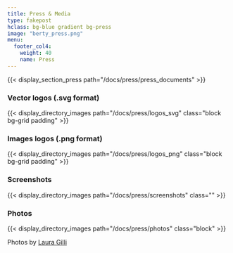 ```yaml
---
title: Press & Media
type: fakepost
hclass: bg-blue gradient bg-press
image: "berty_press.png"
menu:
  footer_col4:
    weight: 40
    name: Press
---
```


{{< display_section_press path="/docs/press/press_documents" >}}

### Vector logos (.svg format)
{{< display_directory_images path="/docs/press/logos_svg" class="block bg-grid padding" >}}

### Images logos (.png format)
{{< display_directory_images path="/docs/press/logos_png" class="block bg-grid padding" >}}

### Screenshots
{{< display_directory_images path="/docs/press/screenshots" class="" >}}

### Photos
{{< display_directory_images path="/docs/press/photos" class="block" >}}

Photos by [Laura Gilli](https://www.lauragilli.com/)